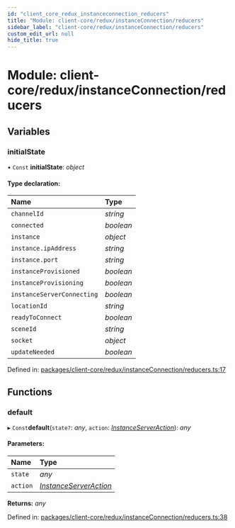 ```yaml
---
id: "client_core_redux_instanceconnection_reducers"
title: "Module: client-core/redux/instanceConnection/reducers"
sidebar_label: "client-core/redux/instanceConnection/reducers"
custom_edit_url: null
hide_title: true
---
```


# Module: client-core/redux/instanceConnection/reducers

## Variables

### initialState

• `Const` **initialState**: *object*

#### Type declaration:

Name | Type |
:------ | :------ |
`channelId` | *string* |
`connected` | *boolean* |
`instance` | *object* |
`instance.ipAddress` | *string* |
`instance.port` | *string* |
`instanceProvisioned` | *boolean* |
`instanceProvisioning` | *boolean* |
`instanceServerConnecting` | *boolean* |
`locationId` | *string* |
`readyToConnect` | *boolean* |
`sceneId` | *string* |
`socket` | *object* |
`updateNeeded` | *boolean* |

Defined in: [packages/client-core/redux/instanceConnection/reducers.ts:17](https://github.com/xr3ngine/xr3ngine/blob/9d253dc38/packages/client-core/redux/instanceConnection/reducers.ts#L17)

## Functions

### default

▸ `Const`**default**(`state?`: *any*, `action`: [*InstanceServerAction*](client_core_redux_instanceconnection_actions.md#instanceserveraction)): *any*

#### Parameters:

Name | Type |
:------ | :------ |
`state` | *any* |
`action` | [*InstanceServerAction*](client_core_redux_instanceconnection_actions.md#instanceserveraction) |

**Returns:** *any*

Defined in: [packages/client-core/redux/instanceConnection/reducers.ts:38](https://github.com/xr3ngine/xr3ngine/blob/9d253dc38/packages/client-core/redux/instanceConnection/reducers.ts#L38)
